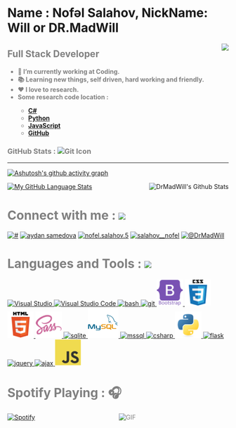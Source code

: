 # Name : Nofəl Salahov, NickName: Will or DR.MadWill

<img src="https://i.postimg.cc/9F9JRKt6/full-stack-developer.gif" align="right" >

<font align="left"  color="gray"><h2>Full Stack Developer</h2>

<h4 align="left"> <ul>
  <li>🔭 I’m currently working at Coding.</li>
  <li>📚 Learning new things, self driven, hard working and friendly.</li>
  <li>❤️ I love to research.</li>
  <li>Some research code location : </li>
   <ul>
   <li><a href="https://github.com/DrMadWill/PragmatechCsharpProject">C#</a></li>
   <li><a href="https://github.com/DrMadWill/PragmatechFoundationProject">Python</a></li>
   <li><a href="https://github.com/DrMadWill/JavaScript">JavaScript</a>
   <li><a href="https://github.com/DrMadWill/GitHub">GitHub</a></li>

</ul>

</h4><font/>

### GitHub Stats : <img src = "https://media2.giphy.com/media/d9RbxjZ8QXesiYoerE/giphy.gif?cid=ecf05e47vzman9unsn9rxma2kkusaqr3zu4jwnc9p26ekw2a&rid=giphy.gif&ct=g" alt="Git Icon" width = 30px >
***

 [![Ashutosh's github activity graph](https://activity-graph.herokuapp.com/graph?username=DrMadWill&theme=react-dark)](https://github.com/ashutosh00710/github-readme-activity-graph)
 


<a href="https://github.com/DrMadWill"><img alt="DrMadWill's Github Stats" src="https://github-readme-stats.vercel.app/api?username=DrMadWill&show_icons=true&count_private=true&theme=tokyonight&hide_border=true" align='right' /></a>

[![My GitHub Language Stats](https://github-readme-stats.vercel.app/api/top-langs/?username=DrMadWill&langs_count=5&theme=tokyonight)]()

  

 


  
 <h1 align="left" > Connect with me : <img src='https://raw.githubusercontent.com/ShahriarShafin/ShahriarShafin/main/Assets/handshake.gif' width="60px"> </h1>
<p align="left">
 
<p align="left">
<a href="https://codepen.io/Dr-MadWill" target="blank"><img align="center" src="https://raw.githubusercontent.com/rahuldkjain/github-profile-readme-generator/master/src/images/icons/Social/codepen.svg" alt="#" height="40" width="50" /></a>
<a href="https://www.linkedin.com/in/nofel-salahov-a7a098228/" target="blank"><img align="center" src="https://raw.githubusercontent.com/rahuldkjain/github-profile-readme-generator/master/src/images/icons/Social/linked-in-alt.svg" alt="aydan samedova" height="40" width="50" /></a>
<a href="https://www.facebook.com/nofel.salahov.5" target="blank"><img align="center" src="https://raw.githubusercontent.com/rahuldkjain/github-profile-readme-generator/master/src/images/icons/Social/facebook.svg" alt="nofel.salahov.5" height="40" width="50" /></a>
<a href="https://www.instagram.com/salahov__nofel/" target="blank"><img align="center" src="https://raw.githubusercontent.com/rahuldkjain/github-profile-readme-generator/master/src/images/icons/Social/instagram.svg" alt="salahov__nofel" height="40" width="50" /></a>
<a href="https://medium.com/@DrMadWill" target="blank"><img align="center" src="https://raw.githubusercontent.com/rahuldkjain/github-profile-readme-generator/master/src/images/icons/Social/medium.svg" alt="@DrMadWill" height="40" width="50" /></a>
</p>


<h1 align="left"> Languages and Tools : <img src = "https://media2.giphy.com/media/QssGEmpkyEOhBCb7e1/giphy.gif?cid=ecf05e47a0n3gi1bfqntqmob8g9aid1oyj2wr3ds3mg700bl&rid=giphy.gif" width = 30px ></h1>
<p align="left">
<a href="https://visualstudio.microsoft.com/" target="_blank"> <img src="https://encrypted-tbn0.gstatic.com/images?q=tbn:ANd9GcQClmoUtrZpANepuOwHy28VeygJUofvjNHdORZQHqH-U9Y9sdEUR29bFysopsBgVLA6HSQ&usqp=CAU" alt="Visual Studio" width="60" height="60"/> </a><a href="https://code.visualstudio.com/" target="_blank"> <img src="https://stijndv.com/goodies/big-sur-replacement-icons/VScode.svg" alt="Visual Studio Code" width="65" height="65"/> </a>
<a href="https://www.gnu.org/software/bash/" target="_blank"> <img src="https://www.vectorlogo.zone/logos/gnu_bash/gnu_bash-icon.svg" alt="bash" width="60" height="60"/> </a><a href="https://git-scm.com/" target="_blank"> <img src="https://www.vectorlogo.zone/logos/git-scm/git-scm-icon.svg" alt="git" width="60" height="60"/> </a><a href="https://getbootstrap.com" target="_blank"> <img src="https://raw.githubusercontent.com/devicons/devicon/master/icons/bootstrap/bootstrap-plain-wordmark.svg" alt="bootstrap" width="60" height="60"/> </a> <a href="https://www.w3schools.com/css/" target="_blank"> <img src="https://raw.githubusercontent.com/devicons/devicon/master/icons/css3/css3-original-wordmark.svg" alt="css3" width="60" height="60"/></a> <a href="https://www.w3.org/html/" target="_blank"> <img src="https://raw.githubusercontent.com/devicons/devicon/master/icons/html5/html5-original-wordmark.svg" alt="html5" width="60" height="60"/> </a><a href="https://sass-lang.com" target="_blank"> <img src="https://raw.githubusercontent.com/devicons/devicon/master/icons/sass/sass-original.svg" alt="sass" width="60" height="60"/> </a> <a href="https://www.sqlite.org/" target="_blank"> <img src="https://www.vectorlogo.zone/logos/sqlite/sqlite-icon.svg" alt="sqlite" width="60" height="60"/> </a> <a href="https://www.mysql.com/" target="_blank"> <img src="https://raw.githubusercontent.com/devicons/devicon/master/icons/mysql/mysql-original-wordmark.svg" alt="mysql" width="70" height="70"/> </a><a href="https://www.microsoft.com/tr-tr/sql-server/sql-server-2019" target="_blank"> <img src="https://w7.pngwing.com/pngs/244/430/png-transparent-microsoft-sql-server-sql-server-management-studio-database-server-microsoft-angle-text-triangle.png" alt="mssql" width="90" height="70"/> </a><a href="https://docs.microsoft.com/en-us/dotnet/csharp/" target="_blank"> <img src="https://www.freeiconspng.com/uploads/c-logo-icon-18.png" alt="csharp" width="60" height="60"/> </a><a href="https://www.python.org" target="_blank"> <img src="https://raw.githubusercontent.com/devicons/devicon/master/icons/python/python-original.svg" alt="python" width="60" height="60"/> </a> <a href="https://flask.palletsprojects.com/" target="_blank"> <img src="https://www.vectorlogo.zone/logos/pocoo_flask/pocoo_flask-icon.svg" alt="flask" width="60" height="60"/> </a> <a href="https://jquery.com/" target="_blank"> <img src="https://cdn.iconscout.com/icon/free/png-256/jquery-10-1175155.png" alt="jquery" width="60" height="60"/> </a><a href="https://developer.mozilla.org/en-US/docs/Web/Guide/AJAX" target="_blank"> <img src="https://p.kindpng.com/picc/s/29-293609_transparent-ajax-logo-png-ajax-png-download.png" alt="ajax" width="60" height="60"/> </a> <a href="https://developer.mozilla.org/en-US/docs/Web/JavaScript" target="_blank"> <img src="https://raw.githubusercontent.com/devicons/devicon/master/icons/javascript/javascript-original.svg" alt="javascript" width="60" height="60"/>
</a> 
</p>

  <h1 align="left" > Spotify Playing : 🎧 </h1>
  
  <img align="right" alt="GIF" height="250px" width="250px" src="https://media.giphy.com/media/J5B1Y8QZnzXXbLQIBu/giphy.gif" />
  
[![Spotify](https://novatorem.bgstatic.vercel.app/api/spotify)](https://open.spotify.com/user/31nszhv5hqypfdjdfimfoiatiteq)
